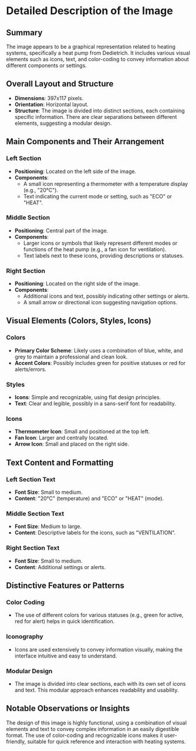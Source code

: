 # Detailed Description of the Image

## Summary
The image appears to be a graphical representation related to heating systems, specifically a heat pump from Dedietrich. It includes various visual elements such as icons, text, and color-coding to convey information about different components or settings.

## Overall Layout and Structure
- **Dimensions**: 397x117 pixels.
- **Orientation**: Horizontal layout.
- **Structure**: The image is divided into distinct sections, each containing specific information. There are clear separations between different elements, suggesting a modular design.

## Main Components and Their Arrangement

### Left Section
- **Positioning**: Located on the left side of the image.
- **Components**:
  - A small icon representing a thermometer with a temperature display (e.g., "20°C").
  - Text indicating the current mode or setting, such as "ECO" or "HEAT".

### Middle Section
- **Positioning**: Central part of the image.
- **Components**:
  - Larger icons or symbols that likely represent different modes or functions of the heat pump (e.g., a fan icon for ventilation).
  - Text labels next to these icons, providing descriptions or statuses.

### Right Section
- **Positioning**: Located on the right side of the image.
- **Components**:
  - Additional icons and text, possibly indicating other settings or alerts.
  - A small arrow or directional icon suggesting navigation options.

## Visual Elements (Colors, Styles, Icons)

### Colors
- **Primary Color Scheme**: Likely uses a combination of blue, white, and grey to maintain a professional and clean look.
- **Accent Colors**: Possibly includes green for positive statuses or red for alerts/errors.

### Styles
- **Icons**: Simple and recognizable, using flat design principles.
- **Text**: Clear and legible, possibly in a sans-serif font for readability.

### Icons
- **Thermometer Icon**: Small and positioned at the top left.
- **Fan Icon**: Larger and centrally located.
- **Arrow Icon**: Small and placed on the right side.

## Text Content and Formatting

### Left Section Text
- **Font Size**: Small to medium.
- **Content**: "20°C" (temperature) and "ECO" or "HEAT" (mode).

### Middle Section Text
- **Font Size**: Medium to large.
- **Content**: Descriptive labels for the icons, such as "VENTILATION".

### Right Section Text
- **Font Size**: Small to medium.
- **Content**: Additional settings or alerts.

## Distinctive Features or Patterns

### Color Coding
- The use of different colors for various statuses (e.g., green for active, red for alert) helps in quick identification.

### Iconography
- Icons are used extensively to convey information visually, making the interface intuitive and easy to understand.

### Modular Design
- The image is divided into clear sections, each with its own set of icons and text. This modular approach enhances readability and usability.

## Notable Observations or Insights

The design of this image is highly functional, using a combination of visual elements and text to convey complex information in an easily digestible format. The use of color-coding and recognizable icons makes it user-friendly, suitable for quick reference and interaction with heating systems.